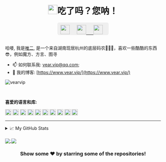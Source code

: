 
<div  style=" display: flex;justify-content: center;border-radius: 6px;">
<h1><img src="https://emojis.slackmojis.com/emojis/images/1531849430/4246/blob-sunglasses.gif?1531849430" width="30"/>吃了吗？您呐！</h1>
</div>
<div style=" display: flex;justify-content: center;">
<div  style="background: #efefef; padding-left: 10px; padding-top: 8px;display: inline-block;border-radius: 6px;">
  <a href="https://space.bilibili.com/15164232" target="_blank"><img height="30" src="https://img.alicdn.com/imgextra/i1/O1CN010vhfwj1fNIuN0tSpc_!!6000000003994-2-tps-200-200.png"></a>&nbsp;&nbsp;&nbsp;&nbsp;&nbsp;
  <a href="https://cdn.jsdelivr.net/gh/vearvip/cdn@v0.0.14/img/qrcode_qq.jpg" target="_blank"><img height="30" src="https://img.alicdn.com/imgextra/i4/O1CN01ktXiwq23mzuDxEodE_!!6000000007299-2-tps-200-200.png"</a>&nbsp;&nbsp;&nbsp;&nbsp;&nbsp; 
  <a href="https://cdn.jsdelivr.net/gh/vearvip/cdn@v0.0.14/img/qrcode_wechat.png" target="_blank"><img height="30" src="https://img.alicdn.com/imgextra/i1/O1CN01e2WS3e1p7PJoYB3VC_!!6000000005313-2-tps-200-200.png" ></a>&nbsp;&nbsp;&nbsp;&nbsp;&nbsp; 
</div>
</div>

<br>

哈喽, 我是[唯二](https://www.vear.vip/),  是一个来自湖南现居杭州的底层码农👨🏻‍💻，喜欢一些酷酷的东西😎，例如魔方、方言、图寻
<br>

 - 📫 如何联系我: [vear.vip@qq.com](mailto:vear.vip@qq.com);
 - 🔗 我的博客: [https://www.vear.vip/](https://www.vear.vip/)
  
<!-- <img src="https://i1.hdslb.com/bfs/article/712380300349dba13e0548c11a836baa20bba901.gif@1000w_756h.avif" /> -->

 <p align="left"> <img src="https://komarev.com/ghpvc/?username=vearvip" alt="vearvip" /> </p>
 
 </br>

**喜爱的语言和库:**
<br>
  
<code><img height="20" src="https://img.alicdn.com/imgextra/i1/O1CN015AXO281EW0oMYKfF7_!!6000000000358-2-tps-200-200.png"></code>
<code><img height="20" src="https://img.alicdn.com/imgextra/i4/O1CN01Dbze1O1cKbjEFAUTh_!!6000000003582-2-tps-200-200.png"></code>
<code><img height="20" src="https://img.alicdn.com/imgextra/i1/O1CN01WK8EbT1C6hhBORew3_!!6000000000032-2-tps-200-200.png"></code>
<code><img height="20" src="https://img.alicdn.com/imgextra/i3/O1CN01rHM4SB24KQoonxhU8_!!6000000007372-2-tps-200-200.png"></code>
<code><img height="20" src="https://img.alicdn.com/imgextra/i2/O1CN01aVHAUQ1doCwSKfQln_!!6000000003782-2-tps-200-200.png"></code>
<code><img height="20" src="https://img.alicdn.com/imgextra/i1/O1CN01DVtNVO1qIggmgJLvW_!!6000000005473-2-tps-200-200.png"></code>
<code><img height="20" src="https://img.alicdn.com/imgextra/i2/O1CN01uGJtJD1v98VURNwkg_!!6000000006129-2-tps-200-200.png"></code>
<code><img height="20" src="https://img.alicdn.com/imgextra/i2/O1CN01v0tLyn288lBiGcCoq_!!6000000007888-2-tps-200-200.png"></code>
<code><img height="20" src="https://img.alicdn.com/imgextra/i4/O1CN01TSGXVq1diFnGisJNk_!!6000000003769-2-tps-200-200.png"></code>
<code><img height="20" src="https://img.alicdn.com/imgextra/i4/O1CN010QllKt234ZUGOKLhv_!!6000000007202-2-tps-200-200.png"></code>
 

 
<hr>

<details>
<summary>📈 My GitHub Stats</summary>

<p align="center"> <img src="https://github-readme-stats.vercel.app/api?username=vearvip&show_icons=true&theme=gotham" alt="abhisheknaiidu" />

</details>

</br>

<a href="https://github.com/vearvip/COVID-19-Tracker" target="_blank">
  <img align="center" src="https://github-readme-stats.vercel.app/api/pin/?username=vearvip&repo=COVID-19-Tracker&theme=dracula" />
</a>
<a href="https://github.com/vearvip/deldrone" target="_blank">
 <img align="center" src="https://github-readme-stats.vercel.app/api/pin/?username=vearvip&repo=deldrone&theme=dracula" />
</a>
<div align="center">

### Show some ❤️ by starring some of the repositories!
</div>

